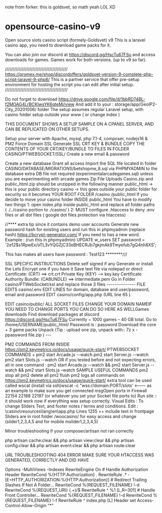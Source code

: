 note from forker: this is goldsvet, so math yeah LOL XD
# opensource-casino-v9
Open source slots casino script (formely-Goldsvet) v9
This is a laravel casino app, you need to download game packs for it.

You can also join our discord at https://discord.gg/HscTu67FSu and access downloads for games. Games work for both versions. (up to v9 so far).

/////////////////////////////////////////
https://promex.me/shop/discordoffers/goldsvet-version-9-complete-php-script-laravel-9-php8/
This is a partner service that offer pre-setup environment for hosting the script you can edit after initial setup. 
/////////////////////////////////////////

Do not forget to download https://drive.google.com/file/d/1bbRD74BL-f2MOAG4LrBCKlwsYK6qteMj/view 
And add it to your : 
storage/app/GeoIP2-City_20201006/ folder The setup assumes regular Laravel setup, with casino folder setup outside your www ( or change index )

THIS DOCUMENT SHOWS A SETUP SAMPLE ON A CPANEL SERVER, AND CAN BE REPLICATED ON OTHER SETUPS.

Setup your server with Apache, mysql, php 7.1-4, composer, nodejs16 & PM2 Force Domain SSL 
Generate SSL CRT KEY & BUNDLE COPY THE CONTENTS OF YOUR CRT/KEY/BUNDLE TO FILES IN FOLDER CASINO/PTWEBSOCKET/SSL/ Create a new email & password

Create a new database Grant all access Import the SQL file located in folder CASINO/DATABASE/MIGRATIONS/betshopme_8.sql via PHPMYADMIN 
to the database extra DB file not required (experimentalarcadegames.sql) unless you are experimenting with arcade games Zip File Uploads Casino.zip and public_html.zip should be unzipped in the following manner 
public_html → this is your public directory casino → this goes outside your public folder for security so it becomes YOUR ROOT FOLDER /casino /public_html If you decide to move your casino folder INSIDE public_html 
You have to modify two things 1: open index.php inside public_html and replace all folder paths ( ./../casino portion to ./casino/ ) 
2: MUST configure .htaccess to deny .env files or all dot files ( google dot files protection via htaccess) 

//**** extra tip since it contains demo user accounts Generate new password hash for existing users and run this in phpmyadmin (replace hash) https://bcrypt-generator.com/ If you need to has a new word. Example : (run this in phpmyadmin) UPDATE w_users SET password = '$2a$12$s1RpwEx/oTL3vYQGZjC33eBHECRJb7gkjmAk9Tmyefub7gQ4nh8XS';

This has makes all users have password : Test123 ********/// 

SSL SPECIFIC INSTRUCTIONS Delete self signed if any Generate or install the Lets Encrypt one if you have it Save text file via notepad or direct 
Certificate: (CRT) ==> crt.crt Private Key (KEY) --> key.key Certificate Authority Bundle: (CABUNDLE) ==> intermediate.pem 
Go in Folder casino/PTWebSocket/ssl and replace those 3 files --------------- FILE EDITS casino/.env EDIT LINES for domain, database and user/password, email and password EDIT casino/config/app.php (URL line 65 ) 

EDIT casino/public/ ALL SOCKET FILES CHANGE YOUR DOMAIN NAMEIF YOU NEED TO CHANGE PORTS YOU CAN DO SO HERE AS WELLGames downloads Find download packages at discord https://discord.gg/HscTu67FSu Currently ~ 1000 games – 40 GB total. 
Go to /home/USERNAME/public_html/ Password is : password Download the core + 3 game packs Unpack 
(Tip : upload one zip, unpack with:: 7z x -ppassword file.zip ) --- 

PM2 COMMANDS FROM INSIDE https://pm2.keymetrics.io/docs/usage/quick-start/ 
PTWEBSOCKET COMMANDS + 
pm2 start Arcade.js --watch pm2 start Server.js --watch pm2 start Slots.js --watch 
OR if you tested before and not expecting errors, all in one command : 
pm2 start Arcade.js --watch && pm2 start Server.js --watch && pm2 start Slots.js –watch 
SAMPLE USEFUL COMMANDS 
pm2 stop all pm2 delete all pm2 flush pm2 logs 
all commands on https://pm2.keymetrics.io/docs/usage/quick-start/ 
extra tool can be used called wscat (install via ssh)wscat -c "wss://domain:PORT/slots' <--- as an example to make sure you get connected msgOpen ports in Firewall 22154 22188 22197 (or whatever you set your Socket file ports to) 
Run site :: it should work now if everything was setup correctly. 
Visual Edits : To change Sliders Text, and footer notes / terms and conditions. Edit : \casino\resources\lang\en\app.php Lines 1255 ++ include text in frontpage Sliders are in root folder /woocasino/ for easy access and change (slider1,2,3,4,5 and for mobile mslider1,2,3,4,5)

Minor troubleshooting if your composer/artisan not ran correctly

php artisan cache:clear && php artisan view:clear && php artisan config:clear && php artisan event:clear && php artisan route:clear

URL TROUBLESHOOTING 404 ERROR MAKE SURE YOUR HTACCESS WAS GENERATED, CORRECTLY AND DID HAVE

Options -MultiViews -Indexes RewriteEngine On # Handle Authorization Header RewriteCond %{HTTP:Authorization} . RewriteRule .* - [E=HTTP_AUTHORIZATION:%{HTTP:Authorization}] # Redirect Trailing Slashes If Not A Folder... RewriteCond %{REQUEST_FILENAME} !-d RewriteCond %{REQUEST_URI} (.+)/$ RewriteRule ^ %1 [L,R=301] # Handle Front Controller... RewriteCond %{REQUEST_FILENAME} !-d RewriteCond %{REQUEST_FILENAME} !-f RewriteRule ^ index.php [L] Header set Access-Control-Allow-Origin "*"
